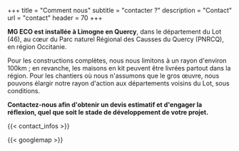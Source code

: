 +++
title = "Comment nous"
subtitle = "contacter ?"
description = "Contact"
url = "contact"
header = 70
+++

**MG ECO est installée à Limogne en Quercy**, dans le département du Lot (46), au cœur du Parc naturel Régional des Causses du Quercy (PNRCQ), en région Occitanie.

Pour les constructions complètes, nous nous limitons à un rayon d'environ 100km ; en revanche, les maisons en kit peuvent être livrées partout dans la région. Pour les chantiers où nous n'assumons que le gros œuvre, nous pouvons élargir notre rayon d'action aux départements voisins du Lot, sous conditions.

**Contactez-nous afin d'obtenir un devis estimatif et d'engager la réflexion, quel que soit le stade de développement de votre projet.**

{{< contact_infos >}}

{{< googlemap >}}
